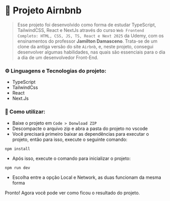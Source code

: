 # 🏡 Projeto Airnbnb

> Esse projeto foi desenvolvido como forma de estudar TypeScript, TailwindCSS, React e NextJs através do curso `Web Frontend Completo: HTML, CSS, JS, TS, React e Next 2025` da Udemy, com os ensinamentos do professor **Jamilton Damasceno**. Trata-se de um clone da antiga versão do site `Airbnb`, e, neste projeto, consegui desenvolver algumas habilidades, nas quais são essenciais para o dia a dia de um desenvolvedor Front-End. 

### ⚙️ Linguagens e Tecnologias do projeto:

- TypeScript
- TailwindCss
- React
- Next.Js

### 🧩 Como utilizar:

- Baixe o projeto em `Code > Donwload ZIP`
- Descompacte o arquivo zip e abra a pasta do projeto no vscode
- Você precisará primeiro baixar as dependências para executar o projeto, então para isso, execute o seguinte comando:
```
npm install
```  
- Após isso, execute o comando para inicializar o projeto:
```
npm run dev
```
- Escolha entre a opção Local e Network, as duas funcionam da mesma forma

Pronto! Agora você pode ver como ficou o resultado do projeto.
